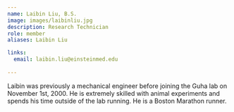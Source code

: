 ```yaml
---
name: Laibin Liu, B.S.
image: images/laibinliu.jpg
description: Research Technician
role: member
aliases: Laibin Liu

links:
  email: laibin.liu@einsteinmed.edu
  
---
```


Laibin was previously a mechanical engineer before joining the Guha lab on November 1st, 2000. He is extremely skilled with animal experiments and spends his time outside of the lab running. He is a Boston Marathon runner. 
